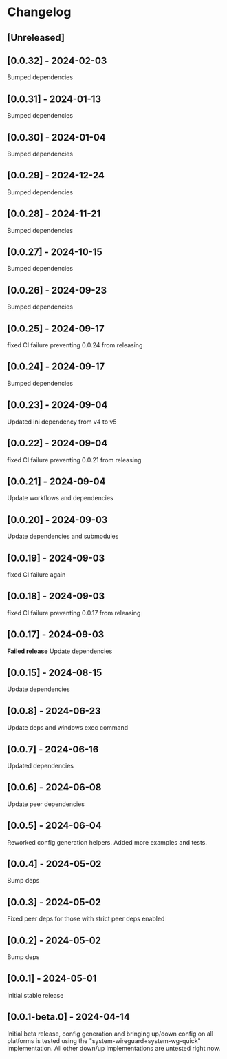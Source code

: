 # Changelog

## [Unreleased]

## [0.0.32] - 2024-02-03

Bumped dependencies

## [0.0.31] - 2024-01-13

Bumped dependencies

## [0.0.30] - 2024-01-04

Bumped dependencies

## [0.0.29] - 2024-12-24

Bumped dependencies

## [0.0.28] - 2024-11-21

Bumped dependencies

## [0.0.27] - 2024-10-15

Bumped dependencies

## [0.0.26] - 2024-09-23

Bumped dependencies

## [0.0.25] - 2024-09-17

fixed CI failure preventing 0.0.24 from releasing

## [0.0.24] - 2024-09-17

Bumped dependencies

## [0.0.23] - 2024-09-04

Updated ini dependency from v4 to v5

## [0.0.22] - 2024-09-04

fixed CI failure preventing 0.0.21 from releasing

## [0.0.21] - 2024-09-04

Update workflows and dependencies

## [0.0.20] - 2024-09-03

Update dependencies and submodules

## [0.0.19] - 2024-09-03

fixed CI failure again

## [0.0.18] - 2024-09-03

fixed CI failure preventing 0.0.17 from releasing

## [0.0.17] - 2024-09-03

__Failed release__ Update dependencies

## [0.0.15] - 2024-08-15

Update dependencies

## [0.0.8] - 2024-06-23

Update deps and windows exec command

## [0.0.7] - 2024-06-16

Updated dependencies

## [0.0.6] - 2024-06-08

Update peer dependencies

## [0.0.5] - 2024-06-04

Reworked config generation helpers. Added more examples and tests.

## [0.0.4] - 2024-05-02

Bump deps

## [0.0.3] - 2024-05-02

Fixed peer deps for those with strict peer deps enabled

## [0.0.2] - 2024-05-02

Bump deps

## [0.0.1] - 2024-05-01

Initial stable release

## [0.0.1-beta.0] - 2024-04-14

Initial beta release, config generation and bringing up/down config on all platforms is tested using the "system-wireguard+system-wg-quick" implementation. All other down/up implementations are untested right now.
